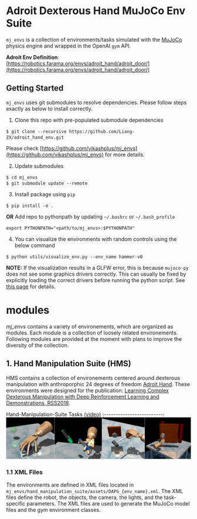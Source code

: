 # Adroit Dexterous Hand MuJoCo Env Suite
`mj_envs` is a collection of environments/tasks simulated with the [MuJoCo](http://www.mujoco.org/) physics engine and wrapped in the OpenAI `gym` API.

**Adroit Env Definition**: [https://robotics.farama.org/envs/adroit_hand/adroit_door/](https://robotics.farama.org/envs/adroit_hand/adroit_door/)

## Getting Started
`mj_envs` uses git submodules to resolve dependencies. Please follow steps exactly as below to install correctly.

1. Clone this repo with pre-populated submodule dependencies
```
$ git clone --recursive https://github.com/Liang-ZX/adroit_hand_env.git
```
Please check [https://github.com/vikashplus/mj_envs](https://github.com/vikashplus/mj_envs) for more details.

2. Update submodules
```
$ cd mj_envs  
$ git submodule update --remote
```
3. Install package using `pip`
```
$ pip install -e .
```
**OR**
Add repo to pythonpath by updating `~/.bashrc` or `~/.bash_profile`
```
export PYTHONPATH="<path/to/mj_envs>:$PYTHONPATH"
```
4. You can visualize the environments with random controls using the below command
```
$ python utils/visualize_env.py --env_name hammer-v0
```
**NOTE:** If the visualization results in a GLFW error, this is because `mujoco-py` does not see some graphics drivers correctly. This can usually be fixed by explicitly loading the correct drivers before running the python script. See [this page](https://github.com/aravindr93/mjrl/tree/master/setup#known-issues) for details.

# modules
*mj_envs* contains a variety of environements, which are organized as modules. Each module is a collection of loosely related environements. Following modules are provided at the moment with plans to improve the diversity of the collection.

## 1. Hand Manipulation Suite (HMS)
HMS contains a collection of environements centered around dexterous manipulation with anthroporphic 24 degrees of freedom  [Adroit Hand](https://vikashplus.github.io/P_Hand.html). These environments were designed for the publication: [Learning Complex Dexterous Manipulation with Deep Reinforcement Learning and Demonstrations, RSS2018](https://sites.google.com/corp/view/deeprl-dexterous-manipulation).

Hand-Manipulation-Suite Tasks [(video)](https://youtu.be/jJtBll8l_OM)
:-------------------------:
![Alt text](mj_envs/hand_manipulation_suite/assets/tasks.jpg?raw=false "Fetch Pole")

### 1.1 XML Files
The environments are defined in XML files located in `mj_envs/hand_manipulation_suite/assets/DAPG_{env_name}.xml`. The XML files define the robot, the objects, the camera, the lights, and the task-specific parameters. The XML files are used to generate the MuJoCo model files and the gym environment classes.
